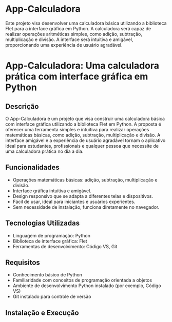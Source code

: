 # App-Calculadora
Este projeto visa desenvolver uma calculadora básica utilizando a biblioteca Flet para a interface gráfica em Python. A calculadora será capaz de realizar operações aritméticas simples, como adição, subtração, multiplicação e divisão. A interface será intuitiva e amigável, proporcionando uma experiência de usuário agradável.
# App-Calculadora: Uma calculadora prática com interface gráfica em Python

## Descrição

O App-Calculadora é um projeto que visa construir uma calculadora básica com interface gráfica utilizando a biblioteca Flet em Python. A proposta é oferecer uma ferramenta simples e intuitiva para realizar operações matemáticas básicas, como adição, subtração, multiplicação e divisão. A interface amigável e a experiência de usuário agradável tornam o aplicativo ideal para estudantes, profissionais e qualquer pessoa que necessite de uma calculadora prática no dia a dia.

## Funcionalidades

* Operações matemáticas básicas: adição, subtração, multiplicação e divisão.
* Interface gráfica intuitiva e amigável.
* Design responsivo que se adapta a diferentes telas e dispositivos.
* Fácil de usar, ideal para iniciantes e usuários experientes.
* Sem necessidade de instalação, funciona diretamente no navegador.

## Tecnologias Utilizadas

* Linguagem de programação: Python
* Biblioteca de interface gráfica: Flet
* Ferramentas de desenvolvimento: Código VS, Git

## Requisitos

* Conhecimento básico de Python
* Familiaridade com conceitos de programação orientada a objetos
* Ambiente de desenvolvimento Python instalado (por exemplo, Código VS)
* Git instalado para controle de versão

## Instalação e Execução

